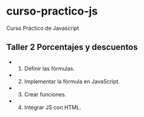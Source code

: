 # curso-practico-js
Curso Práctico de Javascript

## Taller 2 Porcentajes y descuentos
- 1. Definir las fórmulas.
- 2. Implementar la fórmula en JavaScript.
- 3. Crear funciones.
- 4. Integrar JS con HTML.

